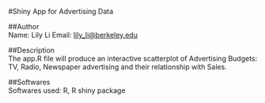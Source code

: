 #Shiny App for Advertising Data  

##Author  
Name: Lily Li
Email: lily_li@berkeley.edu

##Description  
The app.R file will produce an interactive scatterplot of Advertising Budgets: TV, Radio, Newspaper advertising and their relationship with Sales.

##Softwares  
Softwares used: R, R shiny package

